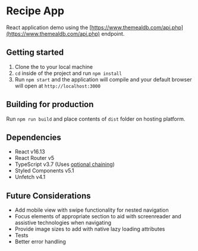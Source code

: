 # Recipe App

React application demo using the [https://www.themealdb.com/api.php](https://www.themealdb.com/api.php) endpoint.

## Getting started

1. Clone the to your local machine
2. `cd` inside of the project and run `npm install`
3. Run `npm start` and the application will compile and your default browser will open at `http://localhost:3000`

## Building for production

Run `npm run build` and place contents of `dist` folder on hosting platform.

## Dependencies

- React v16.13
- React Router v5
- TypeScript v3.7 (Uses [optional chaining](https://www.typescriptlang.org/docs/handbook/release-notes/typescript-3-7.html#optional-chaining))
- Styled Components v5.1
- Unfetch v4.1

## Future Considerations

- Add mobile view with swipe functionality for nested navigation
- Focus elements of appropriate section to aid with screenreader and assistive technologies when navigating
- Provide image sizes to add with native lazy loading attributes
- Tests
- Better error handling
